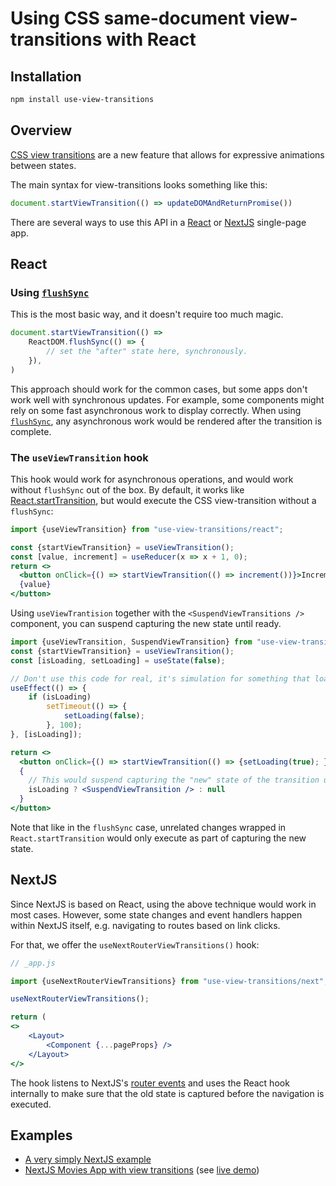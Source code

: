 # Using CSS same-document view-transitions with React

## Installation

```sh
npm install use-view-transitions
```

## Overview

[CSS view transitions](https://drafts.csswg.org/css-view-transitions-1/) are a new feature that allows for expressive
animations between states.

The main syntax for view-transitions looks something like this:

```js
document.startViewTransition(() => updateDOMAndReturnPromise())
```

There are several ways to use this API in a [React](https://react.dev/) or [NextJS](https://nextjs.org/) single-page app.

## React

### Using [`flushSync`](https://react.dev/reference/react-dom/flushSync)

This is the most basic way, and it doesn't require too much magic.

```js
document.startViewTransition(() =>
	ReactDOM.flushSync(() => {
		// set the "after" state here, synchronously.
	}),
)
```

This approach should work for the common cases, but some apps don't work well
with synchronous updates. For example, some components might rely on some fast
asynchronous work to display correctly. When using [`flushSync`](https://react.dev/reference/react-dom/flushSync),
any asynchronous work would be rendered after the transition is complete.

### The `useViewTransition` hook

This hook would work for asynchronous operations, and would work without `flushSync` out of the box.
By default, it works like [React.startTransition](https://react.dev/reference/react/startTransition),
but would execute the CSS view-transition without a `flushSync`:

```jsx
import {useViewTransition} from "use-view-transitions/react";

const {startViewTransition} = useViewTransition();
const [value, increment] = useReducer(x => x + 1, 0);
return <>
  <button onClick={() => startViewTransition(() => increment())}>Increment</button>
  {value}
</button>
```

Using `useViewTrantision` together with the `<SuspendViewTransitions />` component, you can suspend
capturing the new state until ready.

```jsx
import {useViewTransition, SuspendViewTransition} from "use-view-transitions/react";
const {startViewTransition} = useViewTransition();
const [isLoading, setLoading] = useState(false);

// Don't use this code for real, it's simulation for something that loads asynchronously.
useEffect(() => {
    if (isLoading)
        setTimeout(() => {
            setLoading(false);
        }, 100);
}, [isLoading]);

return <>
  <button onClick={() => startViewTransition(() => {setLoading(true); })}>Load</button>
  {
    // This would suspend capturing the "new" state of the transition until loaded.
    isLoading ? <SuspendViewTransition /> : null
  }
</button>
```

Note that like in the `flushSync` case, unrelated changes wrapped in `React.startTransition` would only
execute as part of capturing the new state.

## NextJS

Since NextJS is based on React, using the above technique would work in most cases.
However, some state changes and event handlers happen within NextJS itself, e.g. navigating
to routes based on link clicks.

For that, we offer the `useNextRouterViewTransitions()` hook:

```jsx
// _app.js

import {useNextRouterViewTransitions} from "use-view-transitions/next";

useNextRouterViewTransitions();

return (
<>
    <Layout>
        <Component {...pageProps} />
    </Layout>
</>

```

The hook listens to NextJS's [router events](https://nextjs.org/docs/pages/api-reference/functions/use-router#routerevents)
and uses the React hook internally to make sure that the old state is captured before the navigation is executed.

## Examples

- [A very simply NextJS example](https://codesandbox.io/p/github/noamr/nextjs-view-transitions-simple-example/)
- [NextJS Movies App with view transitions](https://github.com/noamr/next-movies/tree/vt) (see [live demo](https://next-movies-with-view-transitions.vercel.app/))

